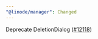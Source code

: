 ```yaml
---
"@linode/manager": Changed
---
```


Deprecate DeletionDialog ([#12118](https://github.com/linode/manager/pull/12118))
